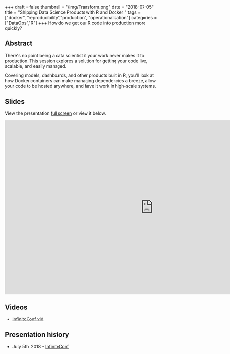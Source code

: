 +++
draft = false
thumbnail = "/img/Transform.png"
date = "2018-07-05"
title = "Shipping Data Science Products with R and Docker "
tags = ["docker", "reproducibility","production", "operationalisation"]
categories = ["DataOps","R"]
+++
How do we get our R code into production more quickly?

## Abstract
There's no point being a data scientist if your work never makes it to production. This session explores a solution for getting your code live, scalable, and easily managed.

Covering models, dashboards, and other products built in R, you'll look at how Docker containers can make managing dependencies a breeze, allow your code to be hosted anywhere, and have it work in high-scale systems.


## Slides
View the presentation [full screen](https://1drv.ms/p/s!AiZm2P6YHtSfg8xXXGFBfMdBqpwiBw) or view it below. 

<iframe src="https://onedrive.live.com/embed?cid=9FD41E98FED86626&amp;resid=9FD41E98FED86626%2158967&amp;authkey=ALDGN26DPjuCRRU&amp;em=2&amp;wdAr=1.7777777777777777" width="962px" height="565px" frameborder="0">This is an embedded <a target="_blank" href="https://office.com">Microsoft Office</a> presentation, powered by <a target="_blank" href="https://office.com/webapps">Office Online</a>.</iframe>


## Videos
- [InfiniteConf vid](https://skillsmatter.com/skillscasts/11935-shipping-data-science-products-with-r-and-docker)

## Presentation history
- July 5th, 2018 - [InfiniteConf](https://skillsmatter.com/conferences/9780-infiniteconf-2018-the-conference-on-big-data-and-ai#overview)
